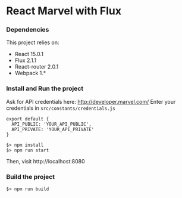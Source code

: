 # React Marvel with Flux

### Dependencies

This project relies on:

- React 15.0.1
- Flux 2.1.1
- React-router 2.0.1
- Webpack 1.*


### Install and Run the project

Ask for API credentials here: http://developer.marvel.com/
Enter your credentials in `src/constants/credentials.js`

```
export default {
  API_PUBLIC: 'YOUR_API_PUBLIC',
  API_PRIVATE: 'YOUR_API_PRIVATE'
}
```


```
$> npm install
$> npm run start
```
Then, visit http://localhost:8080


### Build the project
```
$> npm run build
```